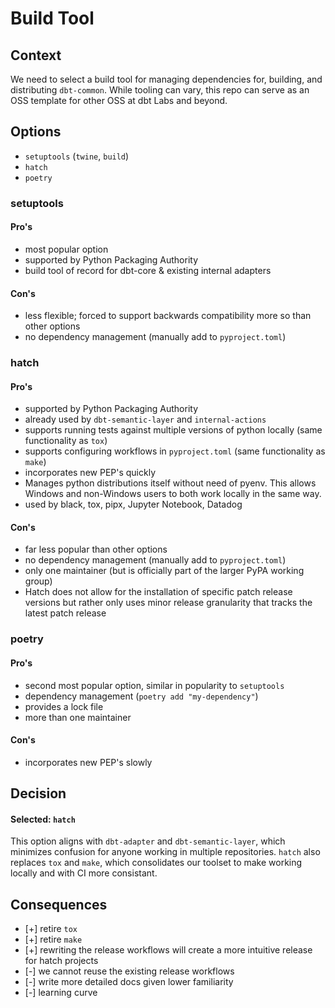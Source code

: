 # Build Tool


## Context

We need to select a build tool for managing dependencies for, building, and distributing `dbt-common`.  While tooling can vary, this repo can serve as an OSS template for other OSS at dbt Labs and beyond.


## Options

- `setuptools` (`twine`, `build`)
- `hatch`
- `poetry`


### setuptools

#### Pro's

- most popular option
- supported by Python Packaging Authority
- build tool of record for dbt-core & existing internal adapters

#### Con's

- less flexible; forced to support backwards compatibility more so than other options
- no dependency management (manually add to `pyproject.toml`)


### hatch

#### Pro's

- supported by Python Packaging Authority
- already used by `dbt-semantic-layer` and `internal-actions`
- supports running tests against multiple versions of python locally (same functionality as `tox`)
- supports configuring workflows in `pyproject.toml` (same functionality as `make`)
- incorporates new PEP's quickly
- Manages python distributions itself without need of pyenv.  This allows Windows and non-Windows users to both work locally in the same way.
- used by black, tox, pipx, Jupyter Notebook, Datadog

#### Con's

- far less popular than other options
- no dependency management (manually add to `pyproject.toml`)
- only one maintainer (but is officially part of the larger PyPA working group)
- Hatch does not allow for the installation of specific patch release versions but rather only uses minor release granularity that tracks the latest patch release


### poetry

#### Pro's

- second most popular option, similar in popularity to `setuptools`
- dependency management (`poetry add "my-dependency"`)
- provides a lock file
- more than one maintainer

#### Con's

- incorporates new PEP's slowly


## Decision

#### Selected: `hatch`

This option aligns with `dbt-adapter` and `dbt-semantic-layer`, which minimizes confusion
for anyone working in multiple repositories.
`hatch` also replaces `tox` and `make`, which consolidates our toolset to make working locally and with CI more consistant.


## Consequences

- [+] retire `tox`
- [+] retire `make`
- [+] rewriting the release workflows will create a more intuitive release for hatch projects
- [-] we cannot reuse the existing release workflows
- [-] write more detailed docs given lower familiarity
- [-] learning curve
